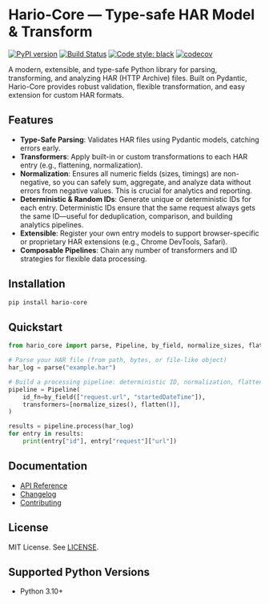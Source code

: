 # Hario-Core — Type-safe HAR Model & Transform

[![PyPI version](https://badge.fury.io/py/hario-core.svg)](https://badge.fury.io/py/hario-core)
[![Build Status](https://github.com/pikulev/hario-core/actions/workflows/python-package.yml/badge.svg)](https://github.com/pikulev/hario-core/actions/workflows/python-package.yml)
[![Code style: black](https://img.shields.io/badge/code%20style-black-000000.svg)](https://github.com/psf/black)
[![codecov](https://codecov.io/gh/pikulev/hario-core/branch/main/graph/badge.svg?token=BUJG4K634B)](https://codecov.io/gh/pikulev/hario-core)

A modern, extensible, and type-safe Python library for parsing, transforming, and analyzing HAR (HTTP Archive) files. Built on Pydantic, Hario-Core provides robust validation, flexible transformation, and easy extension for custom HAR formats.

## Features

- **Type-Safe Parsing**: Validates HAR files using Pydantic models, catching errors early.
- **Transformers**: Apply built-in or custom transformations to each HAR entry (e.g., flattening, normalization).
- **Normalization**: Ensures all numeric fields (sizes, timings) are non-negative, so you can safely sum, aggregate, and analyze data without errors from negative values. This is crucial for analytics and reporting.
- **Deterministic & Random IDs**: Generate unique or deterministic IDs for each entry. Deterministic IDs ensure that the same request always gets the same ID—useful for deduplication, comparison, and building analytics pipelines.
- **Extensible**: Register your own entry models to support browser-specific or proprietary HAR extensions (e.g., Chrome DevTools, Safari).
- **Composable Pipelines**: Chain any number of transformers and ID strategies for flexible data processing.

## Installation

```bash
pip install hario-core
```

## Quickstart

```python
from hario_core import parse, Pipeline, by_field, normalize_sizes, flatten

# Parse your HAR file (from path, bytes, or file-like object)
har_log = parse("example.har")

# Build a processing pipeline: deterministic ID, normalization, flattening
pipeline = Pipeline(
    id_fn=by_field(["request.url", "startedDateTime"]),
    transformers=[normalize_sizes(), flatten()],
)

results = pipeline.process(har_log)
for entry in results:
    print(entry["id"], entry["request"]["url"])
```

## Documentation

- [API Reference](docs/api.md)
- [Changelog](docs/changelog.md)
- [Contributing](CONTRIBUTING.md)

## License

MIT License. See [LICENSE](LICENSE).

## Supported Python Versions

- Python 3.10+ 